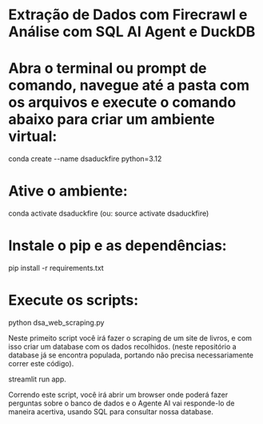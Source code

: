 # Extração de Dados com Firecrawl e Análise com SQL AI Agent e DuckDB

# Abra o terminal ou prompt de comando, navegue até a pasta com os arquivos e execute o comando abaixo para criar um ambiente virtual:

conda create --name dsaduckfire python=3.12

# Ative o ambiente:

conda activate dsaduckfire (ou: source activate dsaduckfire)

# Instale o pip e as dependências:

pip install -r requirements.txt 

# Execute os scripts:

python dsa_web_scraping.py 

Neste primeito script você irá fazer o scraping de um site de livros, e com isso criar um database com os dados recolhidos. (neste repositório a database já se encontra populada, portando não precisa necessariamente correr este código).


streamlit run app.

Correndo este script, você irá abrir um browser onde poderá fazer perguntas sobre o banco de dados e o Agente AI vai responde-lo de maneira acertiva, usando SQL para consultar nossa database.
